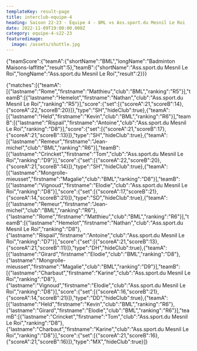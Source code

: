 ```yaml
---
templateKey: result-page
title: interclub-equipe-4
heading: Saison 22-23 - Équipe 4 - BML vs Ass.sport.du Mesnil Le Roi
date: 2022-11-09T19:00:00.000Z
category: equipe-4-s22-23
featuredimage:
  image: /assets/shuttle.jpg
---
```


<teamscoreboard>{"teamScore":{"teamA":{"shortName":"BML","longName":"Badminton Maisons-laffitte","result":5},"teamB":{"shortName":"Ass.sport.du Mesnil Le Roi","longName":"Ass.sport.du Mesnil Le Roi","result":2}}}</teamscoreboard>

<scoreboard>{"matches":[{"teamA":[{"lastname":"Rome","firstname":"Matthieu","club":"BML","ranking":"R5"}],"teamB":[{"lastname":"Hemelot","firstname":"Nathan","club":"Ass.sport.du Mesnil Le Roi","ranking":"R5"}],"score":{"set":[{"scoreA":21,"scoreB":14},{"scoreA":22,"scoreB":20}]},"type":"SH","hideClub":true},{"teamA":[{"lastname":"Held","firstname":"Kevin","club":"BML","ranking":"R6"}],"teamB":[{"lastname":"Rispail","firstname":"Antoine","club":"Ass.sport.du Mesnil Le Roi","ranking":"D8"}],"score":{"set":[{"scoreA":21,"scoreB":17},{"scoreA":21,"scoreB":13}]},"type":"SH","hideClub":true},{"teamA":[{"lastname":"Remeur","firstname":"Jean-michel","club":"BML","ranking":"R6"}],"teamB":[{"lastname":"Crincket","firstname":"Tom","club":"Ass.sport.du Mesnil Le Roi","ranking":"D9"}],"score":{"set":[{"scoreA":22,"scoreB":20},{"scoreA":21,"scoreB":14}]},"type":"SH","hideClub":true},{"teamA":[{"lastname":"Mongrolle-mieusset","firstname":"Magalie","club":"BML","ranking":"D8"}],"teamB":[{"lastname":"Vignoud","firstname":"Elodie","club":"Ass.sport.du Mesnil Le Roi","ranking":"D8"}],"score":{"set":[{"scoreA":17,"scoreB":21},{"scoreA":14,"scoreB":21}]},"type":"SD","hideClub":true},{"teamA":[{"lastname":"Remeur","firstname":"Jean-michel","club":"BML","ranking":"R6"},{"lastname":"Rome","firstname":"Matthieu","club":"BML","ranking":"R6"}],"teamB":[{"lastname":"Hemelot","firstname":"Nathan","club":"Ass.sport.du Mesnil Le Roi","ranking":"D8"},{"lastname":"Rispail","firstname":"Antoine","club":"Ass.sport.du Mesnil Le Roi","ranking":"D7"}],"score":{"set":[{"scoreA":21,"scoreB":13},{"scoreA":21,"scoreB":11}]},"type":"DH","hideClub":true},{"teamA":[{"lastname":"Girard","firstname":"Elodie","club":"BML","ranking":"D8"},{"lastname":"Mongrolle-mieusset","firstname":"Magalie","club":"BML","ranking":"D9"}],"teamB":[{"lastname":"Charbaut","firstname":"Karine","club":"Ass.sport.du Mesnil Le Roi","ranking":"D8"},{"lastname":"Vignoud","firstname":"Elodie","club":"Ass.sport.du Mesnil Le Roi","ranking":"D8"}],"score":{"set":[{"scoreA":16,"scoreB":21},{"scoreA":14,"scoreB":21}]},"type":"DD","hideClub":true},{"teamA":[{"lastname":"Held","firstname":"Kevin","club":"BML","ranking":"R6"},{"lastname":"Girard","firstname":"Elodie","club":"BML","ranking":"R6"}],"teamB":[{"lastname":"Crincket","firstname":"Tom","club":"Ass.sport.du Mesnil Le Roi","ranking":"D8"},{"lastname":"Charbaut","firstname":"Karine","club":"Ass.sport.du Mesnil Le Roi","ranking":"D8"}],"score":{"set":[{"scoreA":21,"scoreB":16},{"scoreA":21,"scoreB":16}]},"type":"MX","hideClub":true}]}</scoreboard>